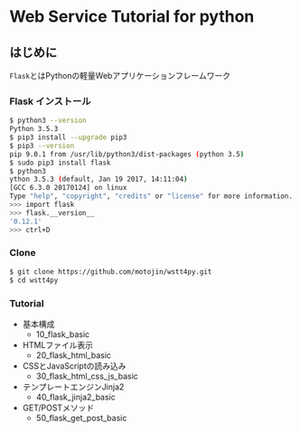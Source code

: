 # Web Service Tutorial for python


## はじめに

`Flask`とはPythonの軽量Webアプリケーションフレームワーク


### Flask インストール

```bash
$ python3 --version
Python 3.5.3
$ pip3 install --upgrade pip3
$ pip3 --version
pip 9.0.1 from /usr/lib/python3/dist-packages (python 3.5)
$ sudo pip3 install flask
$ python3
ython 3.5.3 (default, Jan 19 2017, 14:11:04)
[GCC 6.3.0 20170124] on linux
Type "help", "copyright", "credits" or "license" for more information.
>>> import flask
>>> flask.__version__
'0.12.1'
>>> ctrl+D
```


### Clone

```bash
$ git clone https://github.com/motojin/wstt4py.git
$ cd wstt4py
```


### Tutorial

* 基本構成
  * 10_flask_basic
* HTMLファイル表示
  * 20_flask_html_basic
* CSSとJavaScriptの読み込み
  * 30_flask_html_css_js_basic
* テンプレートエンジンJinja2
  * 40_flask_jinja2_basic
* GET/POSTメソッド
  * 50_flask_get_post_basic

